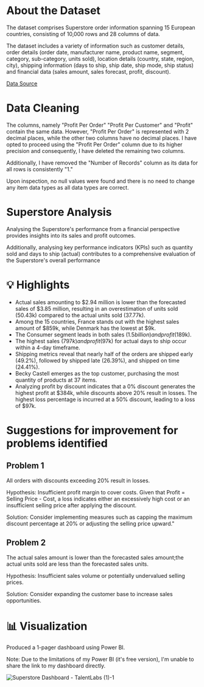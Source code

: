 # About the Dataset
The dataset comprises Superstore order information spanning 15 European countries, consisting of 10,000 rows and 28 columns of data. 

The dataset includes a variety of information such as customer details, order details (order date, manufacturer name, product name, segment, category, sub-category, units sold), location details (country, state, region, city), shipping information (days to ship, ship date, ship mode, ship status) and financial data (sales amount, sales forecast, profit, discount).

[Data Source](https://github.com/haiilingg/Business-Analytics-KYDP/blob/main/Data%20Visualisation/Expert%2B-%2BSuperstore%2B-%2BMaster.xlsx)

# Data Cleaning
The columns, namely "Profit Per Order" "Profit Per Customer" and "Profit" contain the same data. However, "Profit Per Order" is represented with 2 decimal places, while the other two columns have no decimal places. I have opted to proceed using the "Profit Per Order" column due to its higher precision and consequently, I have deleted the remaining two columns.

Additionally, I have removed the "Number of Records" column as its data for all rows is consistently "1."

Upon inspection, no null values were found and there is no need to change any item data types as all data types are correct.

# Superstore Analysis
Analysing the Superstore's performance from a financial perspective provides insights into its sales and profit outcomes. 

Additionally, analysing key performance indicators (KPIs) such as quantity sold and days to ship (actual) contributes to a comprehensive evaluation of the Superstore's overall performance

# 💡 Highlights
- Actual sales amounting to $2.94 million is lower than the forecasted sales of $3.85 million, resulting in an overestimation of units sold (50.43k) compared to the actual units sold (37.77k).
- Among the 15 countries, France stands out with the highest sales amount of $859k, while Denmark has the lowest at $9k.
- The Consumer segment leads in both sales ($1.5 billion) and profit ($189k).
- The highest sales ($797k) and profit ($97k) for actual days to ship occur within a 4-day timeframe.
- Shipping metrics reveal that nearly half of the orders are shipped early (49.2%), followed by shipped late (26.39%), and shipped on time (24.41%).
- Becky Castell emerges as the top customer, purchasing the most quantity of products at 37 items.
- Analyzing profit by discount indicates that a 0% discount generates the highest profit at $384k, while discounts above 20% result in losses. The highest loss percentage is incurred at a 50% discount, leading to a loss of $97k.

# Suggestions for improvement for problems identified
Problem 1
-
All orders with discounts exceeding 20% result in losses. 

Hypothesis: Insufficient profit margin to cover costs. Given that Profit = Selling Price - Cost, a loss indicates either an excessively high cost or an insufficient selling price after applying the discount.

Solution: Consider implementing measures such as capping the maximum discount percentage at 20% or adjusting the selling price upward."

Problem 2
-
The actual sales amount is lower than the forecasted sales amount;the actual units sold are less than the forecasted sales units.

Hypothesis: Insufficient sales volume or potentially undervalued selling prices.

Solution: Consider expanding the customer base to increase sales opportunities.


# 📊 Visualization
Produced a 1-pager dashboard using Power BI.

Note: Due to the limitations of my Power BI (it's free version), I'm unable to share the link to my dashboard directly.

![Superstore Dashboard - TalentLabs (1)-1](https://github.com/haiilingg/Business-Analytics-KYDP/assets/130296433/c29df4dc-ba49-410f-953d-5695deb2de2d)


